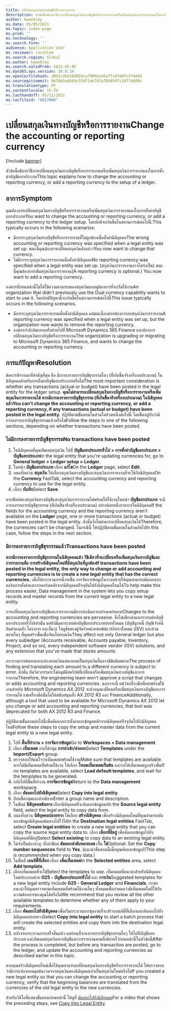 ```yaml
---
title: เปลี่ยนสกุลเงินทางบัญชีหรือการรายงาน
description: หัวข้อนี้อธิบายวิธีการเปลี่ยนสกุลเงินทางบัญชีหรือการรายงานหรือเพิ่มสกุลเงินการรายงานลงในการตั้งค่าบัญชีแยกประเภท
author: kweekley
ms.date: 05/05/2021
ms.topic: index-page
ms.prod: ''
ms.technology: ''
ms.search.form: ''
audience: Application User
ms.reviewer: roschlom
ms.search.region: Global
ms.author: kweekley
ms.search.validFrom: 2021-05-05
ms.dyn365.ops.version: 10.0.14
ms.openlocfilehash: 38b2cdb618d92dca7909a145e7fc07ddfc5f4d45
ms.sourcegitcommit: b67665ed689c55df1a67d1a7840947c3977d600c
ms.translationtype: HT
ms.contentlocale: th-TH
ms.lasthandoff: 05/11/2021
ms.locfileid: "6017066"
---
```

# <a name="change-the-accounting-or-reporting-currency"></a><span data-ttu-id="1af18-103">เปลี่ยนสกุลเงินทางบัญชีหรือการรายงาน</span><span class="sxs-lookup"><span data-stu-id="1af18-103">Change the accounting or reporting currency</span></span>

[!include [banner](../includes/banner.md)]

<span data-ttu-id="1af18-104">หัวข้อนี้อธิบายวิธีการเปลี่ยนสกุลเงินทางบัญชีหรือการรายงานหรือเพิ่มสกุลเงินการรายงานลงในการตั้งค่าบัญชีแยกประเภท</span><span class="sxs-lookup"><span data-stu-id="1af18-104">This topic explains how to change the accounting or reporting currency, or add a reporting currency to the setup of a ledger.</span></span>

## <a name="symptom"></a><span data-ttu-id="1af18-105">อาการ</span><span class="sxs-lookup"><span data-stu-id="1af18-105">Symptom</span></span>

<span data-ttu-id="1af18-106">คุณต้องการเปลี่ยนสกุลเงินทางบัญชีหรือการรายงานหรือเพิ่มสกุลเงินการรายงานลงในการตั้งค่าบัญชีแยกประเภท</span><span class="sxs-lookup"><span data-stu-id="1af18-106">You want to change the accounting or reporting currency, or add a reporting currency to the ledger setup.</span></span> <span data-ttu-id="1af18-107">โดยปกติจะเกิดขึ้นในสถานการณ์ต่อไปนี้:</span><span class="sxs-lookup"><span data-stu-id="1af18-107">This typically occurs in the following scenarios:</span></span>

- <span data-ttu-id="1af18-108">มีการระบุสกุลเงินทางบัญชีหรือการรายงานที่ไม่ถูกต้องเมื่อตั้งค่านิติบุคคล</span><span class="sxs-lookup"><span data-stu-id="1af18-108">The wrong accounting or reporting currency was specified when a legal entity was set up.</span></span> <span data-ttu-id="1af18-109">ขณะนี้คุณต้องการเปลี่ยนสกุลเงินดังกล่าว</span><span class="sxs-lookup"><span data-stu-id="1af18-109">You now want to change that currency.</span></span>
- <span data-ttu-id="1af18-110">ไม่มีการระบุสกุลเงินการรายงานเมื่อตั้งค่านิติบุคคล</span><span class="sxs-lookup"><span data-stu-id="1af18-110">No reporting currency was specified when a legal entity was set up.</span></span> <span data-ttu-id="1af18-111">(สกุลเงินการรายงานอาจไม่จำเป็น) ขณะนี้คุณต้องการเพิ่มสกุลเงินการรายงาน</span><span class="sxs-lookup"><span data-stu-id="1af18-111">(A reporting currency is optional.) You now want to add a reporting currency.</span></span>

<span data-ttu-id="1af18-112">องค์กรที่ก่อนหน้านี้ไม่ได้ใช้ความสามารถของสกุลเงินแบบคู่ต้องการที่จะเริ่มใช้งาน</span><span class="sxs-lookup"><span data-stu-id="1af18-112">An organization that didn't previously use the Dual currency capability wants to start to use it.</span></span> <span data-ttu-id="1af18-113">โดยปกติปัญหานี้จะเกิดขึ้นในสถานการณ์ต่อไปนี้</span><span class="sxs-lookup"><span data-stu-id="1af18-113">This issue typically occurs in the following scenarios.</span></span>

- <span data-ttu-id="1af18-114">มีการระบุสกุลเงินการรายงานเมื่อตั้งค่านิติบุคคล แต่ขณะนี้องค์กรต้องการลบสกุลเงินการรายงาน</span><span class="sxs-lookup"><span data-stu-id="1af18-114">A reporting currency was specified when a legal entity was set up, but the organization now wants to remove the reporting currency.</span></span>
- <span data-ttu-id="1af18-115">องค์กรกำลังอัพเกรดหรือย้ายไปที่ Microsoft Dynamics 365 Finance และต้องการเปลี่ยนสกุลเงินทางบัญชีหรือการรายงาน</span><span class="sxs-lookup"><span data-stu-id="1af18-115">The organization is upgrading or migrating to Microsoft Dynamics 365 Finance, and wants to change the accounting or reporting currency.</span></span>

## <a name="resolution"></a><span data-ttu-id="1af18-116">การแก้ปัญหา</span><span class="sxs-lookup"><span data-stu-id="1af18-116">Resolution</span></span>

<span data-ttu-id="1af18-117">ข้อควรพิจารณาที่สําคัญที่สุด คือ มีการลงรายการบัญชีธุรกรรมใดๆ (ที่เกิดขึ้นจริงหรืองบประมาณ) ในนิติบุคคลสำหรับการตั้งค่าบัญชีแยกประเภทหรือไม่</span><span class="sxs-lookup"><span data-stu-id="1af18-117">The most important consideration is whether any transactions (actual or budget) have been posted in the legal entity for the ledger setup.</span></span> <span data-ttu-id="1af18-118">**คุณไม่สามารถเปลี่ยนสกุลเงินทางบัญชีหรือการรายงานหรือเพิ่มสกุลเงินการรายงานได้ หากมีการลงรายการบัญชีธุรกรรม (ที่เกิดขึ้นจริงหรืองบประมาณ) ในนิติบุคคลแล้ว**</span><span class="sxs-lookup"><span data-stu-id="1af18-118">**You can't change the accounting or reporting currency, or add a reporting currency, if any transactions (actual or budget) have been posted in the legal entity.**</span></span> <span data-ttu-id="1af18-119">ปฏิบัติตามขั้นตอนในส่วนใดส่วนหนึ่งต่อไปนี้ โดยขึ้นอยู่กับว่ามีการลงรายการบัญชีธุรกรรมแล้วหรือไม่</span><span class="sxs-lookup"><span data-stu-id="1af18-119">Follow the steps in one of the following sections, depending on whether transactions have been posted.</span></span>

### <a name="no-transactions-have-been-posted"></a><span data-ttu-id="1af18-120">ไม่มีการลงรายการบัญชีธุรกรรม</span><span class="sxs-lookup"><span data-stu-id="1af18-120">No transactions have been posted</span></span>

1. <span data-ttu-id="1af18-121">ในนิติบุคคลที่คุณอัพเดตสกุลเงิน ไปที่ **บัญชีแยกประเภททั่วไป \> การตั้งค่าบัญชีแยกประเภท \> บัญชีแยกประเภท**</span><span class="sxs-lookup"><span data-stu-id="1af18-121">In the legal entity that you're updating currencies for, go to **General ledger \> Ledger setup \> Ledger**.</span></span>
2. <span data-ttu-id="1af18-122">ในหน้า **บัญชีแยกประเภท** เลือก **แก้ไข**</span><span class="sxs-lookup"><span data-stu-id="1af18-122">On the **Ledger** page, select **Edit**.</span></span>
3. <span data-ttu-id="1af18-123">บนแท็บด่วน **สกุลเงิน** ให้เลือกสกุลเงินทางบัญชีและสกุลเงินการรายงานที่จะใช้กับนิติบุคคล</span><span class="sxs-lookup"><span data-stu-id="1af18-123">On the **Currency** FastTab, select the accounting currency and reporting currency to use for the legal entity.</span></span>
4. <span data-ttu-id="1af18-124">เลือก **บันทึก**</span><span class="sxs-lookup"><span data-stu-id="1af18-124">Select **Save**.</span></span>

<span data-ttu-id="1af18-125">หากฟิลด์ของสกุลเงินทางบัญชีและสกุลเงินการรายงานไม่พร้อมให้ใช้งานในหน้า **บัญชีแยกประเภท** จะมีการลงรายการบัญชีธุรกรรม (ที่เกิดขึ้นจริงหรืองบประมาณ) อย่างน้อยหนึ่งรายการในนิติบุคคล</span><span class="sxs-lookup"><span data-stu-id="1af18-125">If the fields for the accounting currency and the reporting currency aren't available on the **Ledger** page, one or more transactions (actual or budget) have been posted in the legal entity.</span></span> <span data-ttu-id="1af18-126">ดังนั้นจึงไม่สามารถเปลี่ยนสกุลเงินได้</span><span class="sxs-lookup"><span data-stu-id="1af18-126">Therefore, the currencies can't be changed.</span></span> <span data-ttu-id="1af18-127">ในกรณีนี้ ให้ปฏิบัติตามขั้นตอนในส่วนถัดไป</span><span class="sxs-lookup"><span data-stu-id="1af18-127">In this case, follow the steps in the next section.</span></span>

### <a name="transactions-have-been-posted"></a><span data-ttu-id="1af18-128">มีการลงรายการบัญชีธุรกรรมแล้ว</span><span class="sxs-lookup"><span data-stu-id="1af18-128">Transactions have been posted</span></span>

<span data-ttu-id="1af18-129">**หากมีการลงรายการบัญชีธุรกรรมในนิติบุคคลแล้ว วิธีเดียวที่จะเปลี่ยนหรือเพิ่มสกุลเงินทางบัญชีและการรายงานคือ การสร้างนิติบุคคลใหม่ที่มีสกุลเงินที่ถูกต้อง**</span><span class="sxs-lookup"><span data-stu-id="1af18-129">**If transactions have been posted in the legal entity, the only way to change or add accounting and reporting currencies is to create a new legal entity that has the correct currencies.**</span></span> <span data-ttu-id="1af18-130">เพื่อให้กระบวนการนี้ง่ายขึ้น การจัดการข้อมูลในระบบช่วยให้คุณสามารถคัดลอกเรกคอร์ดการตั้งค่าและเรกคอร์ดหลักจากนิติบุคคลปัจจุบันไปยังนิติบุคคลใหม่ได้</span><span class="sxs-lookup"><span data-stu-id="1af18-130">To help make this process easier, Data management in the system lets you copy setup records and master records from the current legal entity to a new legal entity.</span></span>

<span data-ttu-id="1af18-131">การเปลี่ยนสกุลเงินทางบัญชีและการรายงานมีการดำเนินการอย่างแพร่หลาย</span><span class="sxs-lookup"><span data-stu-id="1af18-131">Changes to the accounting and reporting currencies are pervasive.</span></span> <span data-ttu-id="1af18-132">ซึ่งไม่เพียงส่งผลกระทบต่อบัญชีแยกประเภททั่วไปเท่านั้น แต่ยังมีผลกระทบต่อบัญชีแยกประเภทย่อยทั้งหมด (บัญชีลูกหนี้ บัญชีเจ้าหนี้ สินค้าคงคลัง โครงการ และอื่นๆ) โซลูชันของผู้จัดจำหน่ายซอฟต์แวร์อิสระทั้งหมด (ISV) และส่วนขยายใดๆ ที่คุณสร้างขึ้นเพื่อจัดเก็บยอดเงิน</span><span class="sxs-lookup"><span data-stu-id="1af18-132">They affect not only General ledger but also every subledger (Accounts receivable, Accounts payable, Inventory, Project, and so on), every independent software vendor (ISV) solutions, and any extension that you've made that stores amounts.</span></span>

<span data-ttu-id="1af18-133">กระบวนการค้นหาและแปลงยอดเงินแต่ละยอดเป็นสกุลเงินอื่นอาจมีข้อผิดพลาด</span><span class="sxs-lookup"><span data-stu-id="1af18-133">The process of finding and translating each amount to a different currency is subject to error.</span></span> <span data-ttu-id="1af18-134">ดังนั้น ทีมวิศวกรรมจะไม่อนุมัติสคริปต์ที่เปลี่ยนหรือเพิ่มสกุลเงินทางบัญชีและการรายงาน</span><span class="sxs-lookup"><span data-stu-id="1af18-134">Therefore, the engineering team won't approve a script that changes or adds accounting and reporting currencies.</span></span> <span data-ttu-id="1af18-135">นอกจากนี้ แม้ว่าเครื่องมือที่เคยพร้อมใช้งานสำหรับ Microsoft Dynamics AX 2012 จะช่วยคุณเปลี่ยนหรือเพิ่มสกุลเงินทางบัญชีและการรายงานได้ แต่เครื่องมือนั้นไม่ได้สนับสนุนทั้ง AX 2012 R3 และ Finance</span><span class="sxs-lookup"><span data-stu-id="1af18-135">Additionally, although a tool that used to be available for Microsoft Dynamics AX 2012 let you change or add accounting and reporting currencies, that tool was deprecated for both AX 2012 R3 and Finance.</span></span>

<span data-ttu-id="1af18-136">ปฏิบัติตามขั้นตอนต่อไปนี้เพื่อคัดลอกการตั้งค่าและข้อมูลหลักจากนิติบุคคลปัจจุบันไปยังนิติบุคคลใหม่</span><span class="sxs-lookup"><span data-stu-id="1af18-136">Follow these steps to copy the setup and master data from the current legal entity to a new legal entity.</span></span>

1. <span data-ttu-id="1af18-137">ไปที่ **พื้นที่ทำงาน \> การจัดการข้อมูล**</span><span class="sxs-lookup"><span data-stu-id="1af18-137">Go to **Workspaces \> Data management**.</span></span>
2. <span data-ttu-id="1af18-138">เลือก **เท็มเพลต** ภายใต้กลุ่ม **การนําเข้า/ส่งออก**</span><span class="sxs-lookup"><span data-stu-id="1af18-138">Select **Templates** under the **Import/Export** group.</span></span>
3. <span data-ttu-id="1af18-139">ตรวจสอบให้แน่ใจว่าเท็มเพลตพร้อมใช้งาน</span><span class="sxs-lookup"><span data-stu-id="1af18-139">Make sure that templates are available.</span></span> <span data-ttu-id="1af18-140">หากไม่มีเท็มเพลตที่พร้อมใช้งาน ให้เลือก **โหลดเท็มเพลตเริ่มต้น** และรอให้เท็มเพลตถูกสร้างขึ้น</span><span class="sxs-lookup"><span data-stu-id="1af18-140">If no templates are available, select **Load default templates**, and wait for the templates to be generated.</span></span>
4. <span data-ttu-id="1af18-141">กลับไปที่พื้นที่ทำงาน **การจัดการข้อมูล**</span><span class="sxs-lookup"><span data-stu-id="1af18-141">Return to the **Data management** workspace.</span></span>
5. <span data-ttu-id="1af18-142">เลือก **คัดลอกไปยังนิติบุคคล**</span><span class="sxs-lookup"><span data-stu-id="1af18-142">Select **Copy into legal entity**.</span></span>
6. <span data-ttu-id="1af18-143">ป้อนชื่อกลุ่มและคำอธิบาย</span><span class="sxs-lookup"><span data-stu-id="1af18-143">Enter a group name and description.</span></span>
7. <span data-ttu-id="1af18-144">ในฟิลด์ **นิติบุคคลต้นทาง** เลือกนิติบุคคลที่จะคัดลอกข้อมูลมา</span><span class="sxs-lookup"><span data-stu-id="1af18-144">In the **Source legal entity** field, select the legal entity to copy data from.</span></span>
8. <span data-ttu-id="1af18-145">บนแท็บด่วน **นิติบุคคลปลายทาง** ให้เลือก **สร้างนิติบุคคล** เพื่อสร้างนิติบุคคลใหม่ที่คุณสามารถคัดลอกข้อมูลนิติบุคคลต้นทางไปไว้ได้</span><span class="sxs-lookup"><span data-stu-id="1af18-145">In the **Destination legal entities** FastTab, select **Create legal entities** to create a new legal entity that you can copy the source legal entity data to.</span></span> <span data-ttu-id="1af18-146">เลือก **เลือกที่มีอยู่** เพื่อคัดลอกข้อมูลไปยังนิติบุคคลที่มีอยู่</span><span class="sxs-lookup"><span data-stu-id="1af18-146">Select **Select existing** to copy data to an existing legal entity.</span></span>
9. <span data-ttu-id="1af18-147">ไม่จำเป็นต้องระบุ: ตั้งค่าฟิลด์ **คัดลอกลำดับหมายเลข** เป็น **ใช่**</span><span class="sxs-lookup"><span data-stu-id="1af18-147">Optional: Set the **Copy number sequences** field to **Yes**.</span></span> <span data-ttu-id="1af18-148">(แนะนำขั้นตอนนี้เมื่อคุณคัดลอกข้อมูล)</span><span class="sxs-lookup"><span data-stu-id="1af18-148">(This step is recommended when you copy data.)</span></span>
10. <span data-ttu-id="1af18-149">ในพื้นที่ **เอนทิตี้ที่เลือก** เลือก **เพิ่มเท็มเพลต**</span><span class="sxs-lookup"><span data-stu-id="1af18-149">In the **Selected entities** area, select **Add template**.</span></span>
11. <span data-ttu-id="1af18-150">เลือกเท็มเพลตที่จะใช้</span><span class="sxs-lookup"><span data-stu-id="1af18-150">Select the templates to use.</span></span> <span data-ttu-id="1af18-151">เท็มเพลตที่แนะนำสำหรับนิติบุคคลใหม่ประกอบด้วย **025 - บัญชีแยกประเภททั่วไป** และ **การเงิน**</span><span class="sxs-lookup"><span data-stu-id="1af18-151">Suggested templates for a new legal entity include **025 - General Ledger** and **Financials**.</span></span> <span data-ttu-id="1af18-152">เราขอแนะนำให้คุณตรวจทานเท็มเพลตที่พร้อมใช้งานอื่นๆ ทั้งหมดเพื่อกำหนดว่ามีเท็มเพลตใดที่ใช้กับความต้องการของคุณได้หรือไม่</span><span class="sxs-lookup"><span data-stu-id="1af18-152">We recommend that you review all the other available templates to determine whether any of them apply to your requirements.</span></span>
12. <span data-ttu-id="1af18-153">เลือก **คัดลอกไปยังนิติบุคคล** เพื่อเริ่มกระบวนการชุดงานที่จะสร้างเอนทิตี้ที่เลือกและคัดลอกไปยังนิติบุคคลปลายทาง</span><span class="sxs-lookup"><span data-stu-id="1af18-153">Select **Copy into legal entity** to start a batch process that will create the selected entities and copy them into the destination legal entity.</span></span>
13. <span data-ttu-id="1af18-154">หลังจากกระบวนการเสร็จสิ้นแล้ว แต่ก่อนที่จะลงรายการบัญชีธุรกรรมใดๆ ให้ไปที่บัญชีแยกประเภท และอัพเดตสกุลเงินทางบัญชีและการรายงานตามที่อธิบายไว้ก่อนหน้านี้ในหัวข้อนี้</span><span class="sxs-lookup"><span data-stu-id="1af18-154">After the process is completed, but before any transaction are posted, go to the ledger, and update the accounting and reporting currencies as described earlier in this topic.</span></span>

<span data-ttu-id="1af18-155">หากคุณสร้างนิติบุคคลใหม่เพื่อให้คุณสามารถเปลี่ยนสกุลเงินทางบัญชีหรือการรายงานได้ ให้ตรวจสอบว่ามีการแปลงยอดดุลต้นงวดจากสกุลเงินของนิติบุคคลเก่าเป็นสกุลเงินใหม่หรือไม่</span><span class="sxs-lookup"><span data-stu-id="1af18-155">If you created a new legal entity so that you can change the accounting or reporting currency, verify that the beginning balances are translated from the currencies of the old legal entity to the new currencies.</span></span>

<span data-ttu-id="1af18-156">สำหรับวิดีโอที่แสดงขั้นตอนก่อนหน้านี้ ให้ดูที่ [คัดลอกไปยังนิติบุคคล](https://community.dynamics.com/365/b/techtalks/posts/copy-into-legal-entity-october-24-2017)</span><span class="sxs-lookup"><span data-stu-id="1af18-156">For a video that shows the preceding steps, see [Copy Into Legal Entity](https://community.dynamics.com/365/b/techtalks/posts/copy-into-legal-entity-october-24-2017).</span></span>
